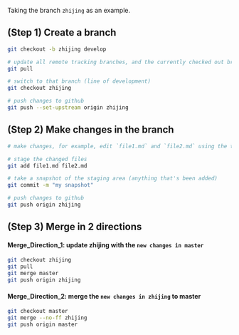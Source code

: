 Taking the branch `zhijing` as an example.

## (Step 1) Create a branch
```bash
git checkout -b zhijing develop

# update all remote tracking branches, and the currently checked out branch
git pull

# switch to that branch (line of development)
git checkout zhijing

# push changes to github
git push --set-upstream origin zhijing

```
## (Step 2) Make changes in the branch

```bash
# make changes, for example, edit `file1.md` and `file2.md` using the text editor

# stage the changed files
git add file1.md file2.md

# take a snapshot of the staging area (anything that's been added)
git commit -m "my snapshot"

# push changes to github
git push origin zhijing
```
## (Step 3) Merge in 2 directions

#### Merge_Direction_1: update zhijing with the `new changes in master`
```bash
git checkout zhijing
git pull
git merge master
git push origin zhijing
```

#### Merge_Direction_2: merge the `new changes in zhijing` to master
```bash
git checkout master
git merge --no-ff zhijing
git push origin master
```